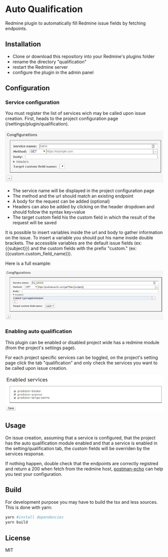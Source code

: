 # Auto Qualification

Redmine plugin to automatically fill Redmine issue fields by fetching endpoints.

## Installation

- Clone or download this repository into your Redmine's plugins folder
- rename the directory "qualification"
- restart the Redmine server
- configure the plugin in the admin panel

## Configuration

### Service configuration

You must register the list of services wich may be called upon issue creation.
First, heads to the project configuration page (/settings/plugin/qualification).

![config example](doc/config_ex1.PNG)

- The service name will be displayed in the project configuration page
- The method and the url should match an existing endpoint
- A body for the request can be added (optional)
- Headers can also be added by clicking on the header dropdown and should follow the syntax key=value
- The target custom field his the custom field in which the result of the request will be saved

It is possible to insert variables inside the url and body to gather information on the issue. To insert a variable you should put his name inside double brackets. The accessible variables are the default issue fields (ex: {{subject}}) and the custom fields with the prefix "custom." (ex: {{custom.custom_field_name}}).

Here is a full example:

![config example 2](doc/config_ex2.PNG)

### Enabling auto qualification

This plugin can be enabled or disabled project wide has a redmine module (from the project's settings page).

For each project specific services can be toggled, on the project's setting page click the tab "qualification" and only check the services you want to be called upon issue creation.

![config example 3](doc/config_ex3.PNG)

## Usage

On issue creation, assuming that a service is configured, that the project has the auto qualification module enabled and that a service is enabled in the setting/qualification tab, the custom fields will be overriden by the services response.

If nothing happen, double check that the endpoints are correctly registred and return a 200 when fetch from the redmine host, [postman-echo](http://postman-echo.com/) can help you test your configuration.

## Build

For development purpose you may have to build the tsx and less sources.
This is done with yarn:

```bash
yarn #install dependencies
yarn build
```

## License

MIT
